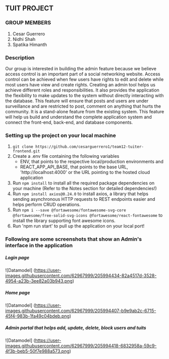 ## TUIT PROJECT

 ### GROUP MEMBERS
 1. Cesar Guerrero
 2. Nidhi Shah
 3. Spatika Himanth

 ### Description
 Our group is interested in building the admin feature because we believe access control is an important part of a social networking website. Access control can be achieved when few users have rights to edit and delete while most users have view and create rights. Creating an admin tool helps us achieve different roles and responsibilities. It also provides the application the flexibility to make updates to the system without directly interacting with the database. This feature will ensure that posts and users are under surveillance and are restricted to post, comment on anything that hurts the community. It is a stand-alone feature from the existing system. This feature will help us build and understand the complete application system and connect the front-end, back-end, and database components. 

 ### Setting up the project on your local machine

 1) `git clone https://github.com/cesarguerrero1/team12-tuiter-frontend.git`
 2) Create a .env file containing the following variables 
    - ENV, that points to the respective local/production environments and
    - REACT_APP_API_BASE, that points to the base URL, 'http://localhost:4000' or the URL pointing to the hosted cloud application
 3) Run `npm install` to install all the required package dependencies on your machine (Refer to the Notes section for detailed dependencies!)
 4) Run `npm install axios@0.24.0` to install axios, a library that helps sending asynchronous HTTP requests to REST endpoints easier and helps perform CRUD operations.  
 4) Run `npm i --save @fortawesome/fontawesome-svg-core @fortawesome/free-solid-svg-icons @fortawesome/react-fontawesome` to       install the library supporting font awesome icons.
 5) Run 'npm run start' to pull up the application on your local port!


 ### Following are some screenshots that show an Admin's interface in the application

 ##### Login page

 ![Datamodel] (https://user-images.githubusercontent.com/62967999/205994434-82a4517d-3528-4954-a23b-3ee82a03b943.png)
  

 ##### Home page

 ![Datamodel] (https://user-images.githubusercontent.com/62967999/205994407-b9e9ab2c-6715-45f4-983b-1fa49c04bdeb.png)


 ##### Admin portal that helps add, update, delete, block users and tuits

 ![Datamodel] (https://user-images.githubusercontent.com/62967999/205994418-6832958a-59c9-4f3b-beb5-50f7e988a573.png)



